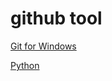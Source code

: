 # github tool

[Git for Windows](https://github.com/git-for-windows/git/releases/download/v2.20.1.windows.1/Git-2.20.1-64-bit.exe)

[Python](https://www.python.org/ftp/python/3.7.2/python-3.7.2.exe)


